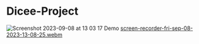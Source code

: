 # Dicee-Project
![Screenshot 2023-09-08 at 13 03 17](https://github.com/pasyet/Dicee-Project/assets/16052798/7592bb83-3711-4d78-a0c6-c553f2f0e296)
Demo
[screen-recorder-fri-sep-08-2023-13-08-25.webm](https://github.com/pasyet/Dicee-Project/assets/16052798/355fdfde-d2cf-4115-b6cf-e19b82efcc02)
